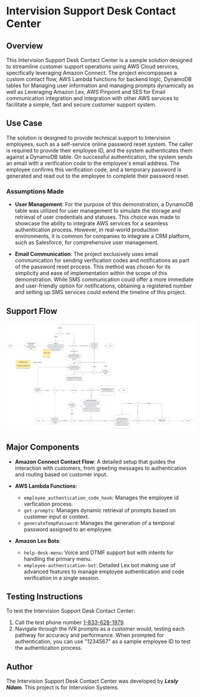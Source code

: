 # Intervision Support Desk Contact Center

## Overview
This Intervision Support Desk Contact Center is a sample solution designed to streamline customer support operations using AWS Cloud services, specifically leveraging Amazon Connect. The project encompasses a custom contact flow, AWS Lambda functions for backend logic, DynamoDB tables for Managing user information and managing prompts dynamically as well as Leveraging Amazon Lex, AWS Pinpoint and SES for Email communication integration and integration with other AWS services to facilitate a simple, fast and secure customer support system.

## Use Case
The solution is designed to provide technical support to Intervision employees, such as a self-service online password reset system. The caller is required to provide their employee ID, and the system authenticates them against a DynamoDB table. On successful authentication, the system sends an email with a verification code to the employee's email address. The employee confirms this verification code, and a temporary password is generated and read out to the employee to complete their password reset.

### Assumptions Made
- **User Management**: For the purpose of this demonstration, a DynamoDB table was utilized for user management to simulate the storage and retrieval of user credentials and statuses. This choice was made to showcase the ability to integrate AWS services for a seamless authentication process. However, in real-world production environments, it is common for companies to integrate a CRM platform, such as Salesforce, for comprehensive user management.

- **Email Communication**: The project exclusively uses email communication for sending verification codes and notifications as part of the password reset process. This method was chosen for its simplicity and ease of implementation within the scope of this demonstration. While SMS communication could offer a more immediate and user-friendly option for notifications, obtaining a registered number and setting up SMS services could extend the timeline of this project.

## Support Flow
![Intervision Support Flow](https://raw.githubusercontent.com/leslyndam/InterVision-Use-Case/main/Intervision%20Support%20Flow.png)


## Major Components
- **Amazon Connect Contact Flow**: A detailed setup that guides the interaction with customers, from greeting messages to authentication and routing based on customer input.

- **AWS Lambda Functions**:
  - `employee_authentication_code_hook`: Manages the employee id verfication process.
  - `get-prompts`: Manages dynamic retrieval of prompts based on customer input or context.
  - `generateTempPassword`: Manages the generation of a temporal password assigned to an employee.

- **Amazon Lex Bots**:
  - `help-desk-menu`: Voice and DTMF support bot with intents for handling the primary menu.
  - `employee-authentication-bot`: Detailed Lex bot making use of advanced features to manage employee authentication and code verification in a single session.

## Testing Instructions
To test the Intervision Support Desk Contact Center:
1. Call the test phone number [1-833-628-1979](tel:1-833-628-1979).
2. Navigate through the IVR prompts as a customer would, testing each pathway for accuracy and performance. When prompted for authentication, you can use "1234567" as a sample employee ID to test the authentication process.

## Author
The Intervision Support Desk Contact Center was developed by ***Lesly Ndam***. This project is for Intervision Systems.
